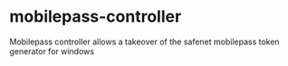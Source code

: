 # mobilepass-controller
Mobilepass controller allows a takeover of the safenet mobilepass token generator for windows
